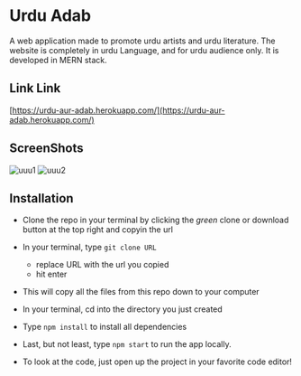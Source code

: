 # Urdu Adab

A web application made to promote urdu artists and urdu literature. The website is completely in urdu Language, and for urdu audience only. It is developed in MERN stack.

## Link Link

[https://urdu-aur-adab.herokuapp.com/](https://urdu-aur-adab.herokuapp.com/)

## ScreenShots

![uuu1](https://user-images.githubusercontent.com/81035297/180605017-951a5155-b681-4fbb-8d36-d529ebaf25af.png)
![uuu2](https://user-images.githubusercontent.com/81035297/180605025-8190ec47-e3d1-464d-88cd-af6f49afff67.png)

## Installation
- Clone the repo in your terminal by clicking the _green_ clone or download button at the top right and copyin the url
- In your terminal, type ```git clone URL```
  - replace URL with the url you copied
  - hit enter
- This will copy all the files from this repo down to your computer
- In your terminal, cd into the directory you just created
- Type ```npm install``` to install all dependencies
- Last, but not least, type ```npm start``` to run the app locally.

- To look at the code, just open up the project in your favorite code editor!





